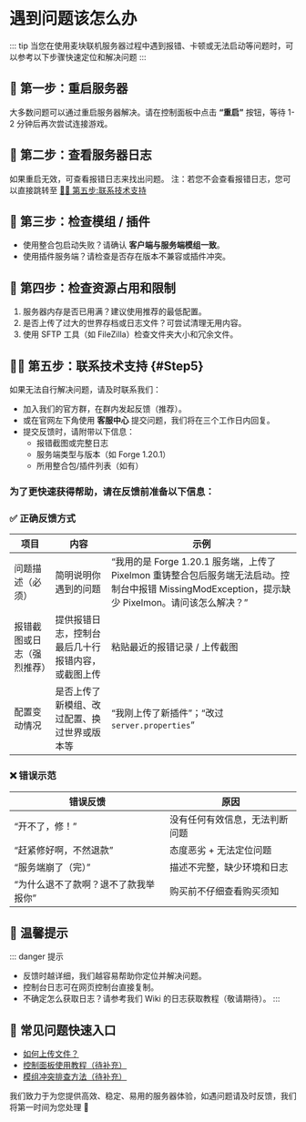 # 遇到问题该怎么办

::: tip 
当您在使用麦块联机服务器过程中遇到报错、卡顿或无法启动等问题时，可以参考以下步骤快速定位和解决问题
:::

## 🧪 第一步：重启服务器

大多数问题可以通过重启服务器解决。请在控制面板中点击 **“重启”** 按钮，等待 1-2 分钟后再次尝试连接游戏。


## 📄 第二步：查看服务器日志

如果重启无效，可查看报错日志来找出问题。
注：若您不会查看报错日志，您可以直接跳转至 [👩‍💻 第五步:联系技术支持](/questions.html#Step5)


## 🧹 第三步：检查模组 / 插件

- 使用整合包启动失败？请确认 **客户端与服务端模组一致**。
- 使用插件服务端？请检查是否存在版本不兼容或插件冲突。


## 🚫 第四步：检查资源占用和限制

1. 服务器内存是否已用满？建议使用推荐的最低配置。
2. 是否上传了过大的世界存档或日志文件？可尝试清理无用内容。
3. 使用 SFTP 工具（如 FileZilla）检查文件夹大小和冗余文件。


## 👩‍💻 第五步：联系技术支持 {#Step5}

如果无法自行解决问题，请及时联系我们：

- 加入我们的官方群，在群内发起反馈（推荐）。
- 或在官网左下角使用 **客服中心** 提交问题，我们将在三个工作日内回复。
- 提交反馈时，请附带以下信息：
  - 报错截图或完整日志
  - 服务端类型与版本（如 Forge 1.20.1）
  - 所用整合包/插件列表（如有）

### 为了更快速获得帮助，请在反馈前准备以下信息：

### ✅ 正确反馈方式

| 项目 | 内容 | 示例 |
|------|------|------|
| 问题描述（必须） | 简明说明你遇到的问题 | “我用的是 Forge 1.20.1 服务端，上传了 Pixelmon 重铸整合包后服务端无法启动。控制台中报错 MissingModException，提示缺少 Pixelmon。请问该怎么解决？” |
| 报错截图或日志（强烈推荐） | 提供报错日志，控制台最后几十行报错内容，或截图上传 | 粘贴最近的报错记录 / 上传截图 |
| 配置变动情况 | 是否上传了新模组、改过配置、换过世界或版本等 | “我刚上传了新插件”；“改过 `server.properties`” |


### ❌ 错误示范

| 错误反馈 | 原因 |
|----------|------|
| “开不了，修！” | 没有任何有效信息，无法判断问题 |
| “赶紧修好啊，不然退款” | 态度恶劣 + 无法定位问题 |
| “服务端崩了（完）” | 描述不完整，缺少环境和日志 |
|“为什么退不了款啊？退不了款我举报你”|购买前不仔细查看购买须知|


## 📌 温馨提示
::: danger 提示
- 反馈时越详细，我们越容易帮助你定位并解决问题。
- 控制台日志可在网页控制台直接复制。
- 不确定怎么获取日志？请参考我们 Wiki 的日志获取教程（敬请期待）。
:::


## 🧠 常见问题快速入口

- [如何上传文件？](./upload.md)
- [控制面板使用教程（待补充）](#)
- [模组冲突排查方法（待补充）](#)


我们致力于为您提供高效、稳定、易用的服务器体验，如遇问题请及时反馈，我们将第一时间为您处理 💪
